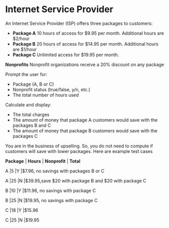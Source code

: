 # Internet Service Provider

An Internet Service Provider (ISP) offers three packages to customers:

- **Package A** 10 hours of access for $9.95 per month. Additional hours are $2/hour
- **Package B** 20 hours of access for $14.95 per month. Additional hours are $1/hour
- **Package C** Unlimited access for $19.95 per month.

**Nonprofits** Nonprofit organizations receive a 20% discount on any package

Prompt the user for:

- Package (A, B or C)
- Nonprofit status (true/false, y/n, etc.)
- The total number of hours used

Calculate and display:

- The total charges
- The amount of money that package A customers would save with the packages B and C
- The amount of money that package B customers would save with the packages C

You are in the business of upselling. So, you do not need to compute if customers will save with lower packages. Here are example test cases

**Package** | **Hours** | **Nonprofit** | **Total**

A           |5          |Y              |$7.96, no savings with packages B or C

A           |25         |N              |$39.95,save $20 with package B and $20 with package C

B           |10         |Y              |$11.96, no savings with package C

B           |25         |N              |$19.95, no savings with package C

C           |18         |Y              |$15.96

C           |25         |N              |$19.95